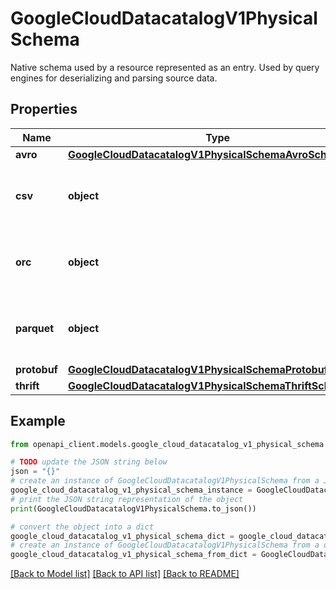 # GoogleCloudDatacatalogV1PhysicalSchema

Native schema used by a resource represented as an entry. Used by query engines for deserializing and parsing source data.

## Properties

Name | Type | Description | Notes
------------ | ------------- | ------------- | -------------
**avro** | [**GoogleCloudDatacatalogV1PhysicalSchemaAvroSchema**](GoogleCloudDatacatalogV1PhysicalSchemaAvroSchema.md) |  | [optional] 
**csv** | **object** | Marks a CSV-encoded data source. | [optional] 
**orc** | **object** | Marks an ORC-encoded data source. | [optional] 
**parquet** | **object** | Marks a Parquet-encoded data source. | [optional] 
**protobuf** | [**GoogleCloudDatacatalogV1PhysicalSchemaProtobufSchema**](GoogleCloudDatacatalogV1PhysicalSchemaProtobufSchema.md) |  | [optional] 
**thrift** | [**GoogleCloudDatacatalogV1PhysicalSchemaThriftSchema**](GoogleCloudDatacatalogV1PhysicalSchemaThriftSchema.md) |  | [optional] 

## Example

```python
from openapi_client.models.google_cloud_datacatalog_v1_physical_schema import GoogleCloudDatacatalogV1PhysicalSchema

# TODO update the JSON string below
json = "{}"
# create an instance of GoogleCloudDatacatalogV1PhysicalSchema from a JSON string
google_cloud_datacatalog_v1_physical_schema_instance = GoogleCloudDatacatalogV1PhysicalSchema.from_json(json)
# print the JSON string representation of the object
print(GoogleCloudDatacatalogV1PhysicalSchema.to_json())

# convert the object into a dict
google_cloud_datacatalog_v1_physical_schema_dict = google_cloud_datacatalog_v1_physical_schema_instance.to_dict()
# create an instance of GoogleCloudDatacatalogV1PhysicalSchema from a dict
google_cloud_datacatalog_v1_physical_schema_from_dict = GoogleCloudDatacatalogV1PhysicalSchema.from_dict(google_cloud_datacatalog_v1_physical_schema_dict)
```
[[Back to Model list]](../README.md#documentation-for-models) [[Back to API list]](../README.md#documentation-for-api-endpoints) [[Back to README]](../README.md)


